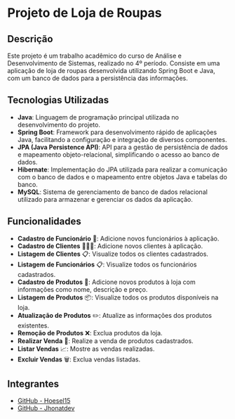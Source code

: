 # Projeto de Loja de Roupas

## Descrição

Este projeto é um trabalho acadêmico do curso de Análise e Desenvolvimento de Sistemas, realizado no 4º período. Consiste em uma aplicação de loja de roupas desenvolvida utilizando Spring Boot e Java, com um banco de dados para a persistência das informações.

## Tecnologias Utilizadas

- **Java**: Linguagem de programação principal utilizada no desenvolvimento do projeto.
- **Spring Boot**: Framework para desenvolvimento rápido de aplicações Java, facilitando a configuração e integração de diversos componentes.
- **JPA (Java Persistence API)**: API para a gestão de persistência de dados e mapeamento objeto-relacional, simplificando o acesso ao banco de dados.
- **Hibernate**: Implementação do JPA utilizada para realizar a comunicação com o banco de dados e o mapeamento entre objetos Java e tabelas do banco.
- **MySQL**: Sistema de gerenciamento de banco de dados relacional utilizado para armazenar e gerenciar os dados da aplicação.

## Funcionalidades

- **Cadastro de Funcionário** 👤: Adicione novos funcionários à aplicação.
- **Cadastro de Clientes** 🧑‍🤝‍🧑: Adicione novos clientes à aplicação.
- **Listagem de Clientes** 📋: Visualize todos os clientes cadastrados.
- **Listagem de Funcionários** 📋: Visualize todos os funcionários cadastrados.
- **Cadastro de Produtos** 🛒: Adicione novos produtos à loja com informações como nome, descrição e preço.
- **Listagem de Produtos** 📦: Visualize todos os produtos disponíveis na loja.
- **Atualização de Produtos** ✏️: Atualize as informações dos produtos existentes.
- **Remoção de Produtos** ❌: Exclua produtos da loja.
- **Realizar Venda** 💸: Realize a venda de produtos cadastrados.
- **Listar Vendas** 📈: Mostre as vendas realizadas.
- **Excluir Vendas** 🗑️: Exclua vendas listadas.

## Integrantes

- [GitHub - Hoesel15](https://github.com/hoesel15)
- [GitHub - Jhonatdev](https://github.com/jhonatdev)
